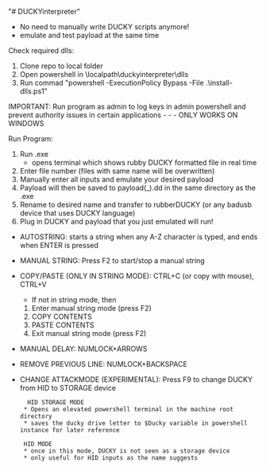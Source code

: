 "# DUCKYinterpreter" 

* No need to manually write DUCKY scripts anymore!
* emulate and test payload at the same time


Check required dlls:
1. Clone repo to local folder
2. Open powershell in \localpath\duckyinterpreter\dlls
3. Run commad "powershell -ExecutionPolicy Bypass -File .\install-dlls.ps1"


IMPORTANT: Run program as admin to log keys in admin powershell and prevent authority issues in certain applications - - - ONLY WORKS ON WINDOWS


Run Program:
1. Run .exe
    * opens terminal which shows rubby DUCKY formatted file in real time
2. Enter file number (files with same name will be overwritten)
3. Manually enter all inputs and emulate your desired payload
4. Payload will then be saved to payload(_).dd in the same directory as the .exe
5. Rename to desired name and transfer to rubberDUCKY (or any badusb device that uses DUCKY language)
6. Plug in DUCKY and payload that you just emulated will run!


* AUTOSTRING: starts a string when any A-Z character is typed, and ends when ENTER is pressed
* MANUAL STRING: Press F2 to start/stop a manual string
* COPY/PASTE (ONLY IN STRING MODE): CTRL+C (or copy with mouse), CTRL+V
     * If not in string mode, then
    1. Enter manual string mode (press F2)
    2. COPY CONTENTS
    3. PASTE CONTENTS
    4. Exit manual string mode (press F2)    
* MANUAL DELAY: NUMLOCK+ARROWS
* REMOVE PREVIOUS LINE: NUMLOCK+BACKSPACE
* CHANGE ATTACKMODE (EXPERIMENTAL): Press F9 to change DUCKY from HID to STORAGE device
        
        HID STORAGE MODE
       * Opens an elevated powershell terminal in the machine root directory
       * saves the ducky drive letter to $Ducky variable in powershell instance for later reference

       HID MODE
       * once in this mode, DUCKY is not seen as a storage device
       * only useful for HID inputs as the name suggests